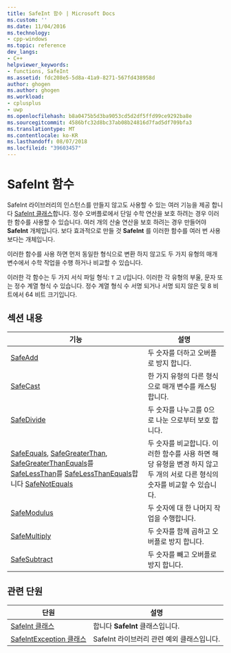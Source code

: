 ```yaml
---
title: SafeInt 함수 | Microsoft Docs
ms.custom: ''
ms.date: 11/04/2016
ms.technology:
- cpp-windows
ms.topic: reference
dev_langs:
- C++
helpviewer_keywords:
- functions, SafeInt
ms.assetid: fdc208e5-5d8a-41a9-8271-567fd438958d
author: ghogen
ms.author: ghogen
ms.workload:
- cplusplus
- uwp
ms.openlocfilehash: b8a0475b5d3ba9053cd5d2df5ffd99ce9292ba8e
ms.sourcegitcommit: 4586bfc32d8bc37ab08b24816d7fad5df709bfa3
ms.translationtype: MT
ms.contentlocale: ko-KR
ms.lasthandoff: 08/07/2018
ms.locfileid: "39603457"
---
```

# <a name="safeint-functions"></a>SafeInt 함수
SafeInt 라이브러리의 인스턴스를 만들지 않고도 사용할 수 있는 여러 기능을 제공 합니다 [SafeInt 클래스](../windows/safeint-class.md)합니다. 정수 오버플로에서 단일 수학 연산을 보호 하려는 경우 이러한 함수를 사용할 수 있습니다. 여러 개의 산술 연산을 보호 하려는 경우 만들어야 **SafeInt** 개체입니다. 보다 효과적으로 만들 것 **SafeInt** 를 이러한 함수를 여러 번 사용 보다는 개체입니다.  
  
 이러한 함수를 사용 하면 먼저 동일한 형식으로 변환 하지 않고도 두 가지 유형의 매개 변수에서 수학 작업을 수행 하거나 비교할 수 있습니다.  
  
 이러한 각 함수는 두 가지 서식 파일 형식: `T` 고 `U`입니다. 이러한 각 유형의 부울, 문자 또는 정수 계열 형식 수 있습니다. 정수 계열 형식 수 서명 되거나 서명 되지 않은 및 8 비트에서 64 비트 크기입니다.  
  
## <a name="in-this-section"></a>섹션 내용  
  
|기능|설명|  
|--------------|-----------------|  
|[SafeAdd](../windows/safeadd.md)|두 숫자를 더하고 오버플로 방지 합니다.|  
|[SafeCast](../windows/safecast.md)|한 가지 유형의 다른 형식으로 매개 변수를 캐스팅합니다.|  
|[SafeDivide](../windows/safedivide.md)|두 숫자를 나누고를 0으로 나눈 으로부터 보호 합니다.|  
|[SafeEquals](../windows/safeequals.md), [SafeGreaterThan](../windows/safegreaterthan.md), [SafeGreaterThanEquals](../windows/safegreaterthanequals.md)를 [SafeLessThan](../windows/safelessthan.md)를 [SafeLessThanEquals](../windows/safelessthanequals.md)합니다 [ SafeNotEquals](../windows/safenotequals.md)|두 숫자를 비교합니다. 이러한 함수를 사용 하면 해당 유형을 변경 하지 않고 두 개의 서로 다른 형식의 숫자를 비교할 수 있습니다.|  
|[SafeModulus](../windows/safemodulus.md)|두 숫자에 대 한 나머지 작업을 수행합니다.|  
|[SafeMultiply](../windows/safemultiply.md)|두 숫자를 함께 곱하고 오버플로 방지 합니다.|  
|[SafeSubtract](../windows/safesubtract.md)|두 숫자를 빼고 오버플로 방지 합니다.|  
  
## <a name="related-sections"></a>관련 단원  
  
|단원|설명|  
|-------------|-----------------|  
|[SafeInt 클래스](../windows/safeint-class.md)|합니다 **SafeInt** 클래스입니다.|  
|[SafeIntException 클래스](../windows/safeintexception-class.md)|SafeInt 라이브러리 관련 예외 클래스입니다.|